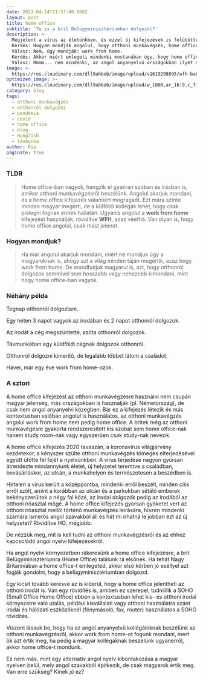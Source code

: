```yaml
---
date: 2021-04-24T11:57:00.000Z
layout: post
title: home office
subtitle: 'Te is a brit Belügyminisztériumban dolgozol?'
description: >-
  Megjelent a vírus az életünkben, és ezzel új kifejezések is felütötték a fejüket.
  Kérdés: Hogyan mondják angolul, hogy otthoni munkavégzés, home office? 
  Válasz: Nem, úgy mondják: work from home.
  Kérdés: Akkor miért emlegeti mindenki mostanában úgy, hogy home office? 
  Válasz: Hmmm... nem mindenki, az angol anyanyelvű országokban ilyet nem mondanak.
image: >-
  https://res.cloudinary.com/dll9ahbob/image/upload/v1619298095/wfh-baby_x8npt0.jpg
optimized_image: >-
  https://res.cloudinary.com/dll9ahbob/image/upload/w_1000,ar_16:9,c_fill,g_auto,e_sharpen/v1619298095/wfh-baby_x8npt0.jpg
category: blog
tags:
  - otthoni munkavégzés
  - otthonról dolgozni
  - pandémia
  - covid
  - home office
  - blog
  - Hunglish
  - távmunka
author: Dia
paginate: true
---
```


### TLDR
>Home office-ban vagyok, hangzik el gyakran szóban és írásban is, amikor otthoni munkavégzésről beszélünk. Angolul akarjuk mondani, és a home office kifejezés valamiért megragadt. Ezt mára szinte minden magyar megérti, de a külföldi kollégák lehet, hogy csak pislogni fognak ennek hallatán. Ugyanis angolul a **work from home** kifejezést használják, rövidítve **WFH**, azaz véefhá. Van olyan is, hogy home office angolul, csak mást jelenet.

### Hogyan mondjuk?
>Ha már angolul akarjuk mondani, miért ne mondjuk úgy a magyaroknak is, ahogy azt a világ minden táján megértik, azaz hogy work from home. De mondhatjuk magyarul is, azt, hogy otthonról dolgozok semmivel sem hosszabb vagy nehezebb kimondani, mint hogy home office-ban vagyok.

### Néhány példa
Tegnap otthonról dolgoztam.

Egy héten 3 napot vagyok az irodában és 2 napot otthonról dolgozok.

Az irodát a cég megszüntette, azóta otthonról dolgozok.

Távmunkában egy küldföldi cégnek dolgozok otthonról.

Otthonról dolgozni kimerítő, de legalább többet látom a családot.

Haver, már egy éve work from home-ozok. 

### A sztori

A home office kifejezést az otthoni munkavégzésre használni nem csupán magyar jelenség, más országokban is használják (pl. Németország), de csak nem angol anyanyelvi közegben. Bár ez a kifejezés létezik és más kontextusban valóban angolul is használatos, az otthoni munkavégzés angolul work from home nem pedig home office. A britek még az otthoni munkavégésre gyakorta rendszeresített kis szobát sem home office-nak hanem study room-nak vagy egyszerűen csak study-nak nevezik. 

A home office kifejezés 2020 tavaszán, a koronavírus világjárvány kezdetekor, a kényszer szülte otthoni munkavégzés tömeges elterjedésével együtt ütötte fel fejét a nyelvünkben. A vírus terjedése nagyon gyorsan átrendezte mindannyiunk életét, új helyzetet teremtve a családban, bevásárláskor, az utcán, a munkahelyen és természetesen a beszédben is.

Hirtelen a vírus került a középpontba, mindenki erről beszélt, minden cikk erről szólt, amint a korábban az utcán és a parkokban sétáló emberek bekényszerültek a négy fal közé, az irodai dolgozók pedig az irodából az otthoni íróasztal mögé. A home office kifejezés gyorsan gyökeret vert az otthoni íróasztal mellől történő munkavégzés leírására, hiszen mindenki számára ismerős angol szavakból áll és hát mi írhatná le jobban ezt az új helyzetet? Rövidítve HO, mégjobb. 

De nézzük meg, mit is kell tudni az otthoni munkavégzésről és az ehhez kapcsolódó angol nyelvi kifejezésekről.

Ha angol nyelvi környezetben rákeresünk a home office kifejezésre, a brit Belügyminisztériumra (Home Office) találunk rá elsőnek. Ha tehát Nagy Britanniában a home office-t emlegeted, akkor első körben jó eséllyel azt fogják gondolni, hogy a belügyminisztériumban dolgozol.

Egy kicsit tovább keresve az is kiderül, hogy a home office jelentheti az otthoni irodát is. Van egy rövidítés is, amiben ez szerepel, tudniillik a SOHO (Small Office Home Office) ebben a kontextusban lehet kis- és otthoni irodai környezetre való utalás, például kisvállalati vagy otthoni használatra szánt irodai és hálózati eszközöknél (fénymásoló, fax, router) használatos a SOHO rövidítés.

Viszont lássuk be, hogy ha az angol anyanyelvű kollégáinknak beszélünk az otthoni munkavégzésről, akkor work from home-ot fogunk mondani, mert ők azt értik meg, ha pedig a magyar kollégáknak beszélünk ugyanerről, akkor home office-t mondunk. 

Ez nem más, mint egy alternatív angol nyelv kibontakozása a magyar nyelven belül, mely angol szavakból építkezik, de csak magyarok értik meg. Van erre szükség? Kinek jó ez?



